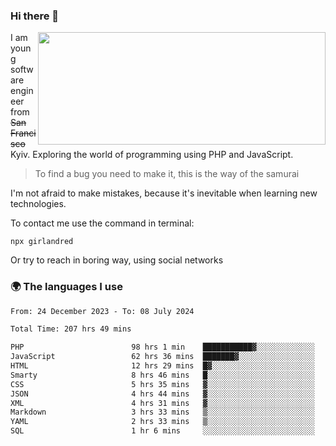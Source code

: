 ### Hi there 👋  

<img align='right' src="https://github-readme-stats.vercel.app/api?username=girlandred&count_private=true&show_icons=true&include_all_commits=true&hide_rank=true&hide_title=true&theme=buefy&card_width=300" width=460 height=180>


I am young software engineer from ~~San Francisco~~ Kyiv. Exploring the world of programming using PHP and JavaScript.


> To find a bug you need to make it, this is the way of the samurai



I'm not afraid to make mistakes, because it's inevitable when learning new technologies.

To contact me use the command in terminal:

```
npx girlandred
```

Or try to reach in boring way, using social networks


### 🌍 The languages I use

<!--START_SECTION:waka-->

```txt
From: 24 December 2023 - To: 08 July 2024

Total Time: 207 hrs 49 mins

PHP                        98 hrs 1 min    ███████████▓░░░░░░░░░░░░░   47.16 %
JavaScript                 62 hrs 36 mins  ███████▓░░░░░░░░░░░░░░░░░   30.12 %
HTML                       12 hrs 29 mins  █▓░░░░░░░░░░░░░░░░░░░░░░░   06.01 %
Smarty                     8 hrs 46 mins   █░░░░░░░░░░░░░░░░░░░░░░░░   04.22 %
CSS                        5 hrs 35 mins   ▓░░░░░░░░░░░░░░░░░░░░░░░░   02.69 %
JSON                       4 hrs 44 mins   ▓░░░░░░░░░░░░░░░░░░░░░░░░   02.28 %
XML                        4 hrs 31 mins   ▓░░░░░░░░░░░░░░░░░░░░░░░░   02.18 %
Markdown                   3 hrs 33 mins   ▒░░░░░░░░░░░░░░░░░░░░░░░░   01.71 %
YAML                       2 hrs 33 mins   ▒░░░░░░░░░░░░░░░░░░░░░░░░   01.23 %
SQL                        1 hr 6 mins     ░░░░░░░░░░░░░░░░░░░░░░░░░   00.54 %
```

<!--END_SECTION:waka-->
